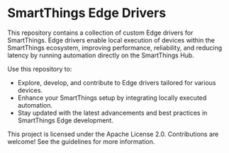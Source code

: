 # SmartThings Edge Drivers

This repository contains a collection of custom Edge drivers for SmartThings. Edge drivers enable local execution of devices within the SmartThings ecosystem, improving performance, reliability, and reducing latency by running automation directly on the SmartThings Hub.

Use this repository to:

- Explore, develop, and contribute to Edge drivers tailored for various devices.
- Enhance your SmartThings setup by integrating locally executed automation.
- Stay updated with the latest advancements and best practices in SmartThings Edge development.

This project is licensed under the Apache License 2.0. Contributions are welcome! See the guidelines for more information.
